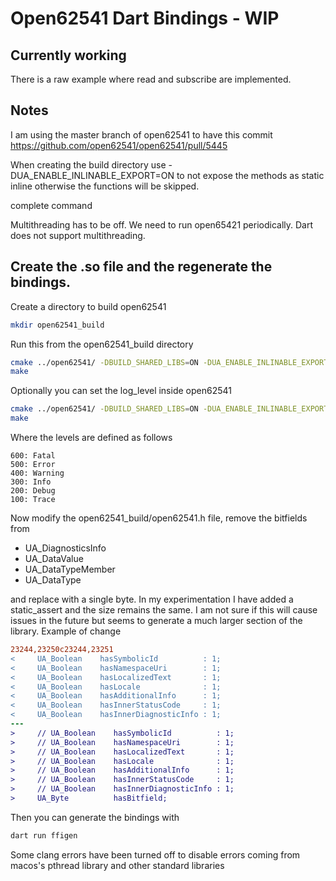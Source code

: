 # Open62541 Dart Bindings - WIP
## Currently working

There is a raw example where read and subscribe are implemented.

## Notes

I am using the master branch of open62541 to have this commit https://github.com/open62541/open62541/pull/5445

When creating the build directory use -DUA_ENABLE_INLINABLE_EXPORT=ON to not expose the methods as static inline
otherwise the functions will be skipped.

complete command

Multithreading has to be off. We need to run open65421 periodically. Dart does not support multithreading.

## Create the .so file and the regenerate the bindings.
Create a directory to build open62541
```bash
mkdir open62541_build
```

Run this from the open62541_build directory
```bash
cmake ../open62541/ -DBUILD_SHARED_LIBS=ON -DUA_ENABLE_INLINABLE_EXPORT=ON -DCMAKE_INSTALL_PREFIX=install -DUA_BUILD_EXAMPLES=OFF -DUA_BUILD_UNIT_TESTS=OFF -DUA_ENABLE_AMALGAMATION=ON -DUA_MULTITHREADING=0
make
```
Optionally you can set the log_level inside open62541
```bash
cmake ../open62541/ -DBUILD_SHARED_LIBS=ON -DUA_ENABLE_INLINABLE_EXPORT=ON -DCMAKE_INSTALL_PREFIX=install -DUA_BUILD_EXAMPLES=OFF -DUA_BUILD_UNIT_TESTS=OFF -DUA_ENABLE_AMALGAMATION=ON -DUA_MULTITHREADING=0 -DUA_LOGLEVEL=100
make
```
Where the levels are defined as follows
```
600: Fatal
500: Error
400: Warning
300: Info
200: Debug
100: Trace
```

Now modify the open62541_build/open62541.h file, remove the bitfields from 
- UA_DiagnosticsInfo
- UA_DataValue
- UA_DataTypeMember
- UA_DataType

and replace with a single byte.
In my experimentation I have added a static_assert and the size remains the same. I am not sure if this
will cause issues in the future but seems to generate a much larger section of the library.
Example of change
```patch
23244,23250c23244,23251
<     UA_Boolean    hasSymbolicId          : 1;
<     UA_Boolean    hasNamespaceUri        : 1;
<     UA_Boolean    hasLocalizedText       : 1;
<     UA_Boolean    hasLocale              : 1;
<     UA_Boolean    hasAdditionalInfo      : 1;
<     UA_Boolean    hasInnerStatusCode     : 1;
<     UA_Boolean    hasInnerDiagnosticInfo : 1;
---
>     // UA_Boolean    hasSymbolicId          : 1;
>     // UA_Boolean    hasNamespaceUri        : 1;
>     // UA_Boolean    hasLocalizedText       : 1;
>     // UA_Boolean    hasLocale              : 1;
>     // UA_Boolean    hasAdditionalInfo      : 1;
>     // UA_Boolean    hasInnerStatusCode     : 1;
>     // UA_Boolean    hasInnerDiagnosticInfo : 1;
>     UA_Byte          hasBitfield;
```

Then you can generate the bindings with
```bash
dart run ffigen
```

Some clang errors have been turned off to disable errors coming from macos's pthread library and other standard libraries

